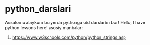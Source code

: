 # python_darslari
Assalomu alaykum bu yerda pythonga oid darslarim bor!
Hello, I have python lessons here!
asosiy manbalar:
1) https://www.w3schools.com/python/python_strings.asp
